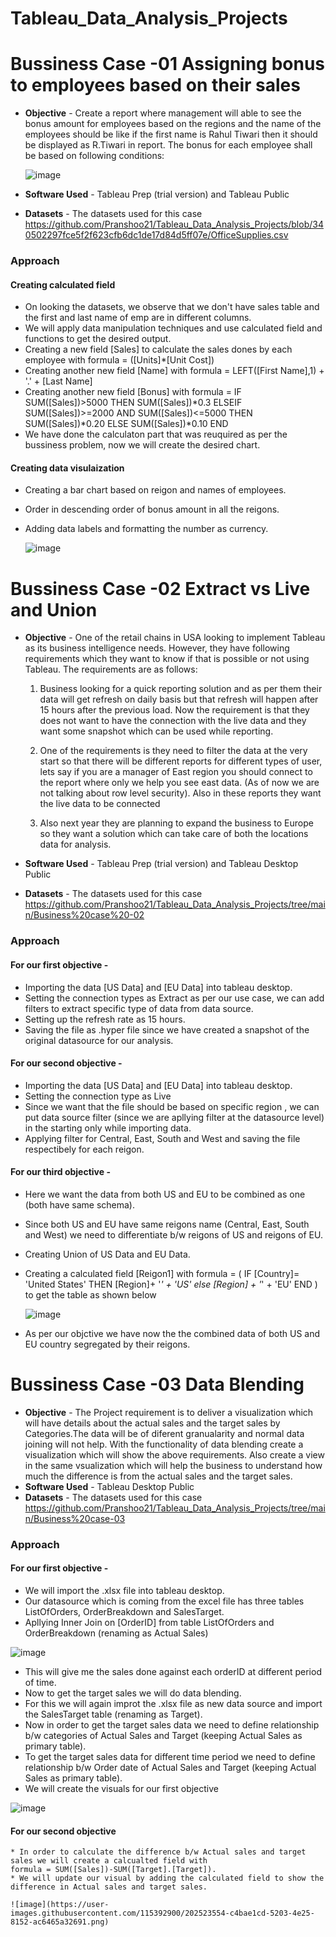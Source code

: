 # Tableau_Data_Analysis_Projects

# **Bussiness Case -01** Assigning bonus to employees based on their sales



* **Objective** - Create a report where management will able to see the bonus amount for employees based on the regions and the name of the employees should be like if the first name is Rahul Tiwari then it should be displayed as R.Tiwari in report. The bonus for each employee shall be based on following conditions:

  ![image](https://user-images.githubusercontent.com/115392900/202388553-2c34b47b-c92c-4e99-be29-8aa0b85895c1.png)

* **Software Used** - Tableau Prep (trial version) and Tableau Public 
* **Datasets** - The datasets used for this case https://github.com/Pranshoo21/Tableau_Data_Analysis_Projects/blob/340502297fce5f2f623cfb6dc1de17d84d5ff07e/OfficeSupplies.csv

### Approach

####  Creating calculated field

* On looking the datasets, we observe that we don't have sales table and the first and last name of emp are in different columns.
* We will apply data manipulation techniques and use calculated field and functions to get the desired output.
* Creating a new field [Sales] to calculate the sales dones by each employee with formula = ([Units]*[Unit Cost])
* Creating another new field [Name] with formula = LEFT([First Name],1) + '.' + [Last Name]
* Creating another new field [Bonus] with formula = IF SUM([Sales])>5000 THEN SUM([Sales])*0.3 ELSEIF SUM([Sales])>=2000 AND SUM([Sales])<=5000 THEN SUM([Sales])*0.20
    ELSE SUM([Sales])*0.10 END
* We have done the calculaton part that was reuquired as per the bussiness problem, now we will create the desired chart.

####  Creating data visulaization

* Creating a bar chart based on reigon and names of employees.
* Order in descending order of bonus amount in all the reigons.
* Adding data labels and formatting the number as currency.

  ![image](https://user-images.githubusercontent.com/115392900/202396309-e7a2ac0a-910f-48a5-8a06-7293e0b065aa.png)

# **Bussiness Case -02** Extract vs Live and Union
* **Objective** - One of the retail chains in USA looking to implement Tableau as its business intelligence needs. 
However, they have following requirements which they want to know if that is possible or not using Tableau. The requirements are as follows:

  1. Business looking for a quick reporting solution and as per them their data will get refresh on daily 
     basis but that refresh will happen after 15 hours after the previous load. Now the requirement is 
     that they does not want to have the connection with the live data and they want some snapshot 
     which can be used while reporting.

  2. One of the requirements is they need to filter the data at the very start so that there will be 
     different reports for different types of user, lets say if you are a manager of East region you should 
     connect to the report where only we help you see east data. (As of now we are not talking about 
     row level security). Also in these reports they want the live data to be connected

  3. Also next year they are planning to expand the business to Europe so they want a solution which 
     can take care of both the locations data for analysis.

* **Software Used** - Tableau Prep (trial version) and Tableau Desktop Public  
* **Datasets** - The datasets used for this case https://github.com/Pranshoo21/Tableau_Data_Analysis_Projects/tree/main/Business%20case%20-02

### Approach

####  For our first objective -
  * Importing the data [US Data] and [EU Data] into tableau desktop.
  * Setting the connection types as Extract as per our use case, we can add filters to extract specific type of data from data source.
  * Setting up the refresh rate as 15 hours.
  * Saving the file as .hyper file since we have created a snapshot of the original datasource for our analysis.

####  For our second objective -
*  Importing the data [US Data] and [EU Data] into tableau desktop.
*  Setting the connection type as Live
*  Since we want that the file should be based on specific region , we can put data source filter (since we are apllying filter at the datasource level) in the starting only while importing data.
*  Applying filter for Central, East, South and West and saving the file respectibely for each reigon.

####  For our third objective -
*  Here we want the data from both US and EU to be combined as one (both have same schema).
*  Since both US and EU have same reigons name (Central, East, South and West) we need to differentiate b/w reigons of US and reigons of EU.
*  Creating Union of US Data and EU Data.
*  Creating a calculated field [Reigon1] with formula = ( IF [Country]= 'United States' THEN [Region]+ '_' + 'US' else [Region] + '_' + 'EU' END ) to get the table as shown below

   ![image](https://user-images.githubusercontent.com/115392900/202427818-c894b9c5-f6b0-4cee-8237-629643289ee4.png)

* As per our objctive we have now the the combined data of both US and EU country segregated by their reigons.

# **Bussiness Case -03** Data Blending
* **Objective** - The Project requirement is to deliver a visualization which will have details about the actual sales and the target sales by Categories.The data will be of diferent granualarity and normal data joining will not help. With the functionality of data blending create a visualization which will show the above requirements. Also create a view in the same vsualization which will help the business to understand how much the difference is from the actual sales and the target sales.
* **Software Used** - Tableau Desktop Public  
* **Datasets** - The datasets used for this case https://github.com/Pranshoo21/Tableau_Data_Analysis_Projects/tree/main/Business%20case-03

### Approach

####  For our first objective -
  * We will import the .xlsx file into tableau desktop.
  * Our datasource which is coming from the excel file has three tables ListOfOrders, OrderBreakdown and SalesTarget.
  * Apllying Inner Join on [OrderID] from table ListOfOrders and OrderBreakdown (renaming as Actual Sales)

  ![image](https://user-images.githubusercontent.com/115392900/202517044-0712c987-7901-4d37-894f-58b0186b62f6.png)
  * This will give me the sales done against each orderID at different period of time.
  * Now to get the target sales we will do data blending.
  * For this we will again improt the .xlsx file as new data source and import the SalesTarget table (renaming as Target).
  * Now in order to get the target sales data we need to define relationship b/w categories of Actual Sales and Target (keeping Actual Sales as primary table).
  * To get the target sales data for different time period we need to define relationship b/w Order date of Actual Sales and Target (keeping Actual Sales as primary table).
  * We will create the visuals for our first objective
  
  ![image](https://user-images.githubusercontent.com/115392900/202522500-1b55a6bb-33a8-4cd1-9dea-ed13a579aa2b.png)
  
  ####  For our second objective
    * In order to calculate the difference b/w Actual sales and target sales we will create a calcualted field with
    formula = SUM([Sales])-SUM([Target].[Target]).
    * We will update our visual by adding the calculated field to show the difference in Actual sales and target sales.
    
    ![image](https://user-images.githubusercontent.com/115392900/202523554-c4bae1cd-5203-4e25-8152-ac6465a32691.png)


  
  

